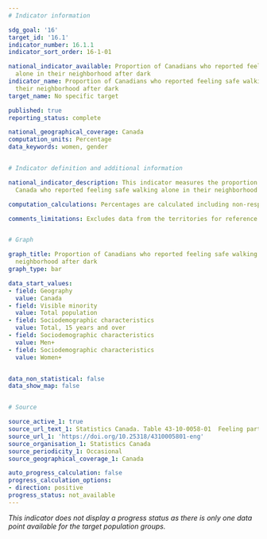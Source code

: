 ```yaml
---
# Indicator information

sdg_goal: '16'
target_id: '16.1'
indicator_number: 16.1.1
indicator_sort_order: 16-1-01

national_indicator_available: Proportion of Canadians who reported feeling safe walking
  alone in their neighborhood after dark
indicator_name: Proportion of Canadians who reported feeling safe walking alone in
  their neighborhood after dark
target_name: No specific target

published: true
reporting_status: complete

national_geographical_coverage: Canada
computation_units: Percentage
data_keywords: women, gender


# Indicator definition and additional information

national_indicator_description: This indicator measures the proportion of people in
  Canada who reported feeling safe walking alone in their neighborhood after dark.

computation_calculations: Percentages are calculated including non-response categories ("Refusal", "Don't know", and "Not stated") in the denominator.

comments_limitations: Excludes data from the territories for reference year 2021. Men+ includes men as well as some non-binary persons. Women+ includes women as well as some non-binary persons. The 2021 Canadian Housing Survey (CHS) asked one person ('the reference person') to complete the questionnaire in each sampled household. The reference person is the household member that is responsible for housing decisions. Therefore, the results presented in this table represent the perspective of the reference person and not all household members' perceptions.


# Graph

graph_title: Proportion of Canadians who reported feeling safe walking alone in their
  neighborhood after dark
graph_type: bar

data_start_values:
- field: Geography
  value: Canada
- field: Visible minority
  value: Total population
- field: Sociodemographic characteristics
  value: Total, 15 years and over
- field: Sociodemographic characteristics
  value: Men+
- field: Sociodemographic characteristics
  value: Women+


data_non_statistical: false
data_show_map: false


# Source

source_active_1: true
source_url_text_1: Statistics Canada. Table 43-10-0058-01  Feeling part of the community and neighbourhood satisfaction, safety feeling and economic hardship, by visible minority and selected characteristics
source_url_1: 'https://doi.org/10.25318/4310005801-eng'
source_organisation_1: Statistics Canada
source_periodicity_1: Occasional
source_geographical_coverage_1: Canada

auto_progress_calculation: false
progress_calculation_options:
- direction: positive
progress_status: not_available
---
```

<i>This indicator does not display a progress status as there is only one data point available for the target population groups.</i>